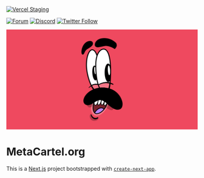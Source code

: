 [![Vercel Staging](https://img.shields.io/badge/Vercel-Staging-%23ff69b4)](https://staging-metacartel-org.vercel.app/)

[![Forum](https://img.shields.io/badge/MetaCartel-Forum-EF495F)](http://forum.metacartel.org/)
[![Discord](https://img.shields.io/badge/MetaCartel-Discord-BC86FE)](https://discord.gg/3CUVkcaF)
[![Twitter Follow](https://img.shields.io/twitter/follow/Meta_Cartel.svg?style=social)](https://twitter.com/Meta_Cartel)

![Chili power](./public/chiliface.png)

# MetaCartel.org

This is a [Next.js](https://nextjs.org/) project bootstrapped with [`create-next-app`](https://github.com/vercel/next.js/tree/canary/packages/create-next-app).
